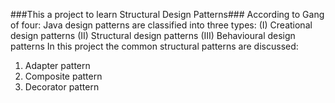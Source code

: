###This a project to learn Structural Design Patterns###
According to Gang of four:
Java design patterns are classified into three types:
(I) Creational design patterns
(II) Structural design patterns
(III) Behavioural design patterns
In this project the common structural patterns are discussed:
1. Adapter pattern
2. Composite pattern
3. Decorator pattern